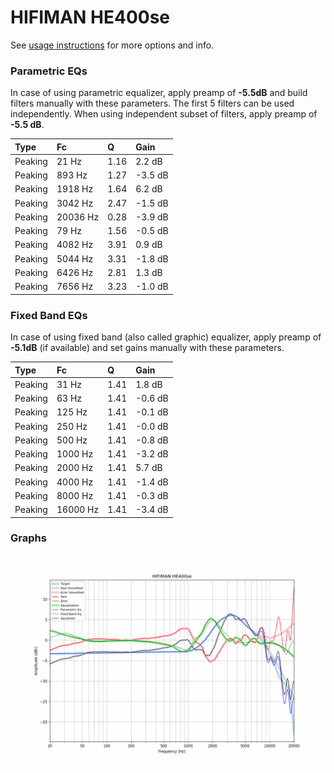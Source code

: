 # HIFIMAN HE400se
See [usage instructions](https://github.com/jaakkopasanen/AutoEq#usage) for more options and info.

### Parametric EQs
In case of using parametric equalizer, apply preamp of **-5.5dB** and build filters manually
with these parameters. The first 5 filters can be used independently.
When using independent subset of filters, apply preamp of **-5.5 dB**.

| Type    | Fc       |    Q | Gain    |
|:--------|:---------|:-----|:--------|
| Peaking | 21 Hz    | 1.16 | 2.2 dB  |
| Peaking | 893 Hz   | 1.27 | -3.5 dB |
| Peaking | 1918 Hz  | 1.64 | 6.2 dB  |
| Peaking | 3042 Hz  | 2.47 | -1.5 dB |
| Peaking | 20036 Hz | 0.28 | -3.9 dB |
| Peaking | 79 Hz    | 1.56 | -0.5 dB |
| Peaking | 4082 Hz  | 3.91 | 0.9 dB  |
| Peaking | 5044 Hz  | 3.31 | -1.8 dB |
| Peaking | 6426 Hz  | 2.81 | 1.3 dB  |
| Peaking | 7656 Hz  | 3.23 | -1.0 dB |

### Fixed Band EQs
In case of using fixed band (also called graphic) equalizer, apply preamp of **-5.1dB**
(if available) and set gains manually with these parameters.

| Type    | Fc       |    Q | Gain    |
|:--------|:---------|:-----|:--------|
| Peaking | 31 Hz    | 1.41 | 1.8 dB  |
| Peaking | 63 Hz    | 1.41 | -0.6 dB |
| Peaking | 125 Hz   | 1.41 | -0.1 dB |
| Peaking | 250 Hz   | 1.41 | -0.0 dB |
| Peaking | 500 Hz   | 1.41 | -0.8 dB |
| Peaking | 1000 Hz  | 1.41 | -3.2 dB |
| Peaking | 2000 Hz  | 1.41 | 5.7 dB  |
| Peaking | 4000 Hz  | 1.41 | -1.4 dB |
| Peaking | 8000 Hz  | 1.41 | -0.3 dB |
| Peaking | 16000 Hz | 1.41 | -3.4 dB |

### Graphs
![](./HIFIMAN%20HE400se.png)